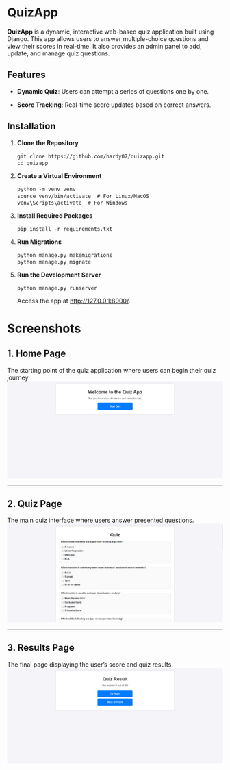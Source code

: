 # QuizApp

**QuizApp** is a dynamic, interactive web-based quiz application built using Django. This app allows users to answer multiple-choice questions and view their scores in real-time. It also provides an admin panel to add, update, and manage quiz questions.

## **Features**

- **Dynamic Quiz**: Users can attempt a series of questions one by one.

- **Score Tracking**: Real-time score updates based on correct answers.

## **Installation**

1.  **Clone the Repository**

    ```
    git clone https://github.com/hardy07/quizapp.git
    cd quizapp
    ```

2.  **Create a Virtual Environment**

    ```
    python -m venv venv
    source venv/bin/activate  # For Linux/MacOS
    venv\Scripts\activate  # For Windows
    ```

3.  **Install Required Packages**

    ```
    pip install -r requirements.txt
    ```

4.  **Run Migrations**

    ```
    python manage.py makemigrations
    python manage.py migrate
    ```

5.  **Run the Development Server**

    ```
    python manage.py runserver
    ```

    Access the app at <http://127.0.0.1:8000/>.

# Screenshots

## 1. Home Page

The starting point of the quiz application where users can begin their quiz journey.  
![Home Page](pics/startpage.png)

---

## 2. Quiz Page

The main quiz interface where users answer presented questions.  
![Quiz Page](pics/quizpage.png)

---

## 3. Results Page

The final page displaying the user’s score and quiz results.  
![Results Page](pics/resultspage.png)
